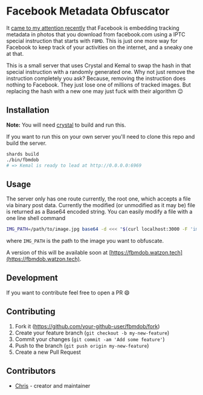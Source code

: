 # Facebook Metadata Obfuscator

It [came to my attention recently](https://twitter.com/oasace/status/1149181539000864769) that Facebook is embedding tracking metadata in photos that you download from facebook.com using a IPTC special instruction that starts with `FBMD`. This is just one more way for Facebook to keep track of your activities on the internet, and a sneaky one at that.

This is a small server that uses Crystal and Kemal to swap the hash in that special instruction with a randomly generated one. Why not just remove the instruction completely you ask? Because, removing the instruction does nothing to Facebook. They just lose one of millions of tracked images. But replacing the hash with a new one may just fuck with their algorithm :wink:

## Installation

**Note:** You will need [crystal](https://crystal-lang.org) to build and run this. 

If you want to run this on your own server you'll need to clone this repo and build the server.

```bash
shards build
./bin/fbmdob
# => Kemal is ready to lead at http://0.0.0.0:6969
```

## Usage

The server only has one route currently, the root one, which accepts a file via binary post data. Currently the modified (or unmodified as it may be) file is returned as a Base64 encoded string. You can easily modify a file with a one line shell command

```bash
IMG_PATH=/path/to/image.jpg base64 -d <<< "$(curl localhost:3000 -F 'image=@$IMG_PATH')" > IMG_PATH
```

where `IMG_PATH` is the path to the image you want to obfuscate.

A version of this will be available soon at [https://fbmdob.watzon.tech](https://fbmdob.watzon.tech).

## Development

If you want to contribute feel free to open a PR :smile:

## Contributing

1. Fork it (<https://github.com/your-github-user/fbmdob/fork>)
2. Create your feature branch (`git checkout -b my-new-feature`)
3. Commit your changes (`git commit -am 'Add some feature'`)
4. Push to the branch (`git push origin my-new-feature`)
5. Create a new Pull Request

## Contributors

- [Chris](https://github.com/your-github-user) - creator and maintainer
